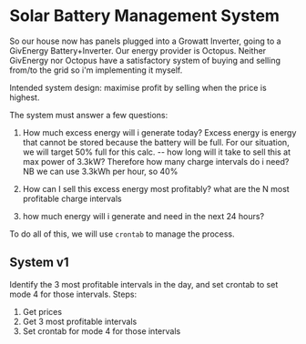# Solar Battery Management System

So our house now has panels plugged into a Growatt Inverter, going to a GivEnergy Battery+Inverter. 
Our energy provider is Octopus.
Neither GivEnergy nor Octopus have a satisfactory system of buying and selling from/to the grid so i'm implementing it myself.



Intended system design: maximise profit by selling when the price is highest.

The system must answer a few questions:

1. How much excess energy will i generate today? Excess energy is energy that cannot be stored because the battery will be full. For our situation, we will target 50% full for this calc.
-- how long will it take to sell this at max power of 3.3kW? Therefore how many charge intervals do i need?
NB we can use 3.3kWh per hour, so 40%

2. How can I sell this excess energy most profitably? what are the N most profitable charge intervals

3. how much energy will i generate and need in the next 24 hours?

To do all of this, we will use `crontab` to manage the process.

## System v1
Identify the 3 most profitable intervals in the day, and set crontab to set mode 4 for those intervals.
Steps:
1. Get prices
2. Get 3 most profitable intervals
3. Set crontab for mode 4 for those intervals


